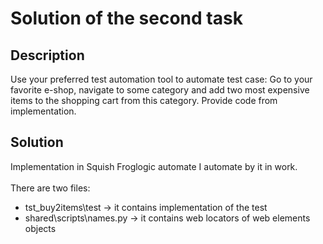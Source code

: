 # Solution of the second task

## Description
Use your preferred test automation tool to automate test case: Go to your favorite e-shop, navigate to some category and add two most expensive items to the shopping cart from this category. Provide code from implementation.

## Solution
Implementation in Squish Froglogic automate I automate by it in work.\
\
There are two files:
  * tst_buy2items\test -> it contains implementation of the test
  * shared\scripts\names.py -> it contains web locators of web elements objects
